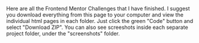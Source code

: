 Here are all the Frontend Mentor Challenges that I have finished. I suggest you download everything from this page to your computer and view the individual html pages in each folder. Just click the green "Code" button and select "Download ZIP". You can also see screeshots inside each separate project folder, under the "screenshots" folder.
